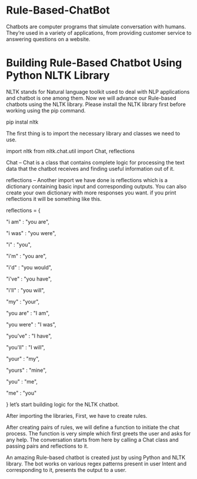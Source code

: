 # Rule-Based-ChatBot
Chatbots are computer programs that simulate conversation with humans. They’re used in a variety of applications, from providing customer service to answering questions on a website.
# Building Rule-Based Chatbot Using Python NLTK Library
NLTK stands for Natural language toolkit used to deal with NLP applications and chatbot is one among them. Now we will advance our Rule-based chatbots using the NLTK library. Please install the NLTK library first before working using the pip command.

pip instal nltk

The first thing is to import the necessary library and classes we need to use.

import nltk
from nltk.chat.util import Chat, reflections

Chat – Chat is a class that contains complete logic for processing the text data that the chatbot receives and finding useful information out of it.

reflections – Another import we have done is reflections which is a dictionary containing basic input and corresponding outputs. You can also create your own dictionary with more responses you want. if you print reflections it will be something like this.

reflections = {

  "i am"       : "you are",
  
  "i was"      : "you were",
  
  "i"          : "you",
  
  "i'm"        : "you are",
  
  "i'd"        : "you would",
  
  "i've"       : "you have",
  
  "i'll"       : "you will",
  
  "my"         : "your",
  
  "you are"    : "I am",
  
  "you were"   : "I was",
  
  "you've"     : "I have",
  
  "you'll"     : "I will",
  
  "your"       : "my",
  
  "yours"      : "mine",
  
  "you"        : "me",
  
  "me"         : "you"
  
}
let’s start building logic for the NLTK chatbot.

After importing the libraries, First, we have to create rules.

After creating pairs of rules, we will define a function to initiate the chat process. The function is very simple which first greets the user and asks for any help. The conversation starts from here by calling a Chat class and passing pairs and reflections to it.

An amazing Rule-based chatbot is created just by using Python and NLTK library. The bot works on various regex patterns present in user Intent and corresponding to it, presents the output to a user.
